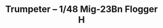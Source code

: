 ---
layout: product
title: "Trumpeter – 1/48 Mig-23Bn Flogger H"
price: "5600" 
desc: "N/A"
img_path: "/assets/img/TRU05801.jpg"
brand: "N/A"
available: false
special_offer: false
new: false
soon: false
cat: "010000"
subcat: "013400"
subsubcat: "0N/A"
sifra: "TRU05801"
popular: false
---